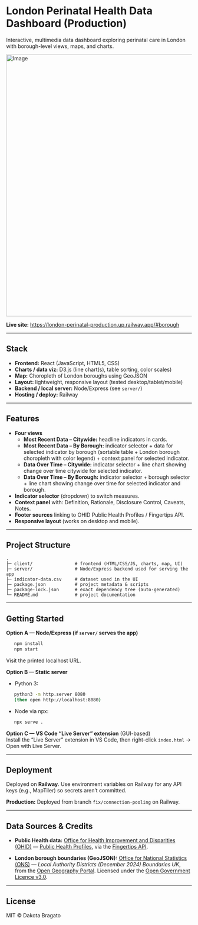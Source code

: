 # London Perinatal Health Data Dashboard (Production)

Interactive, multimedia data dashboard exploring perinatal care in London with borough-level views, maps, and charts.

<img width="1287" height="708" alt="Image" src="https://github.com/user-attachments/assets/1de7d4fe-e373-4bd2-8a31-2e14b2436cf7" />


**Live site:** https://london-perinatal-production.up.railway.app/#borough

---

## Stack

- **Frontend:** React (JavaScript, HTML5, CSS)
- **Charts / data viz:** D3.js (line chart(s), table sorting, color scales)
- **Map:** Choropleth of London boroughs using GeoJSON
- **Layout:** lightweight, responsive layout (tested desktop/tablet/mobile)
- **Backend / local server:** Node/Express (see `server/`)
- **Hosting / deploy:** Railway  

---

## Features

- **Four views**
  - **Most Recent Data – Citywide:** headline indicators in cards.
  - **Most Recent Data – By Borough:** indicator selector + data for selected indicator by borough (sortable table + London borough choropleth with color legend) + context panel for selected indicator.
  - **Data Over Time – Citywide:** indicator selector + line chart showing change over time citywide for selected indicator.
  - **Data Over Time – By Borough:** indicator selector + borough selector + line chart showing change over time for selected indicator and borough.
- **Indicator selector** (dropdown) to switch measures.
- **Context panel** with: Definition, Rationale, Disclosure Control, Caveats, Notes.
- **Footer sources** linking to OHID Public Health Profiles / Fingertips API.
- **Responsive layout** (works on desktop and mobile).

---

## Project Structure
```
.
├─ client/                # frontend (HTML/CSS/JS, charts, map, UI)
├─ server/                # Node/Express backend used for serving the app
├─ indicator-data.csv     # dataset used in the UI
├─ package.json           # project metadata & scripts
├─ package-lock.json      # exact dependency tree (auto-generated)
└─ README.md              # project documentation
```

---

## Getting Started 

**Option A — Node/Express (if `server/` serves the app)**
```bash
   npm install
   npm start
```
   Visit the printed localhost URL.

**Option B — Static server**

- Python 3:
```bash
   python3 -m http.server 8080
   (then open http://localhost:8080)
```
- Node via npx:
```bash
   npx serve .
```

**Option C — VS Code “Live Server” extension** (GUI-based)  
Install the “Live Server” extension in VS Code, then right-click `index.html` → Open with Live Server.

---

## Deployment

Deployed on **Railway**. Use environment variables on Railway for any API keys (e.g., MapTiler) so secrets aren’t committed.

**Production:** Deployed from branch `fix/connection-pooling` on Railway.

---


## Data Sources & Credits

- **Public Health data:** [Office for Health Improvement and Disparities (OHID)](https://www.gov.uk/government/organisations/office-for-health-improvement-and-disparities) — [Public Health Profiles](https://fingertips.phe.org.uk/), via the [Fingertips API](https://fingertips.phe.org.uk/api).

- **London borough boundaries (GeoJSON):** [Office for National Statistics (ONS)](https://www.ons.gov.uk/) — *Local Authority Districts (December 2024) Boundaries UK*, from the [Open Geography Portal](https://geoportal.statistics.gov.uk/). Licensed under the [Open Government Licence v3.0](https://www.nationalarchives.gov.uk/doc/open-government-licence/version/3/).


---

## License

MIT © Dakota Bragato